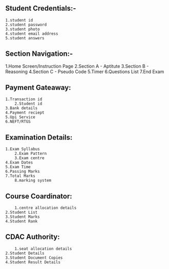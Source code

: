 ## Student Credentials:-
	
	1.student id
	2.student password
	3.student photo
	4.student email address
 	5.student answers
	
## Section Navigation:- 
	
  1.Home Screen/Instruction Page
	2.Section A - Aptitute 
 	3.Section B - Reasoning
	4.Section C - Pseudo Code
 	5.Timer
  	6.Questions List
	7.End Exam

## Payment Gateaway:
    
	1.Transaction id
        2.Student id
	3.Bank details
 	4.Payment reciept
	5.Upi Service
 	6.NEFT/RTGS

## Examination Details:
    
	1.Exam Syllabus
    	2.Exam Pattern
    	3.Exam centre
	4.Exam Dates
 	5.Exam Time
  	6.Passing Marks
   	7.Total Marks
    	8.marking system

## Course Coardinator:
    	
     	1.centre allocation details
	2.Student List
 	3.Student Marks
  	4.Student Rank

## CDAC Authority:
    
    	1.seat allocation details
	2.Student Details
 	3.Student Document Copies
  	4.Student Result Details

